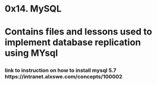 <h1> 0x14. MySQL <h1>
<p> Contains files and lessons used to implement database replication using MYsql </p>

<h3> link to instruction on how to install mysql 5.7  https://intranet.alxswe.com/concepts/100002 </h3>
